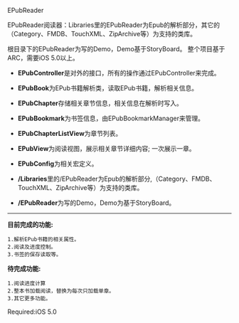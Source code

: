 EPubReader

EPubReader阅读器：Libraries里的EPubReader为Epub的解析部分，其它的（Category、FMDB、TouchXML、ZipArchive等）为支持的类库。

根目录下的EPubReader为写的Demo，Demo基于StoryBoard。
整个项目基于ARC，需要iOS 5.0以上。

* **EPubController**是对外的接口，所有的操作通过EPubController来完成。

* **EPubBook**为EPub书籍解析类，读取EPub书籍，解析相关信息。

* **EPubChapter**存储相关章节信息，相关信息在解析时写入。

* **EPubBookmark**为书签信息，由EPubBookmarkManager来管理。

* **EPubChapterListView**为章节列表。

* **EPubView**为阅读视图，展示相关章节详细内容; 一次展示一章。

* **EPubConfig**为相关宏定义。

* **/Libraries**里的/EPubReader为Epub的解析部分,（Category、FMDB、TouchXML、ZipArchive等）为支持的类库。

* **/EPubReader**为写的Demo，Demo为基于StoryBoard。

---

**目前完成的功能:**
	
	1.解析EPub书籍的相关属性。 
	2.阅读及进度控制。
	3.书签的保存读取等。

**待完成功能:** 

	1.阅读进度计算 
	2.整本书加载阅读，替换为每次只加载单章。 
	3.其它更多功能。


Required:iOS 5.0
